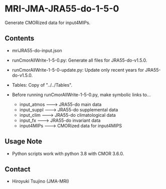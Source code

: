 MRI-JMA-JRA55-do-1-5-0
========

   Generate CMORized data for input4MIPs.


Contents
--------

   * mriJRA55-do-input.json

   * runCmorAllWrite-1-5-0.py: Generate all files for JRA55-do-v1.5.0.

   * runCmorAllWrite-1-5-0-update.py: Update only recent years for JRA55-do-v1.5.0.

   * Tables: Copy of "../../Tables".
   
   * Before running runCmorAllWrite-1-5-0.py, make symbolic links to...

      - input_atmos ---> JRA55-do main data
      - input_suppl ---> JRA55-do supplemental data
      - input_clim  ---> JRA55-do climatological data
      - input_fx    ---> JRA55-do invariant data
      - input4MIPs  ---> CMORized data for input4MIPS
 

Usage Note
--------

   * Python scripts work with python 3.8 with CMOR 3.6.0.


Contact
--------

   * Hiroyuki Tsujino (JMA-MRI)
